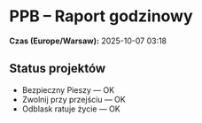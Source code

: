 # PPB – Raport godzinowy
**Czas (Europe/Warsaw):** 2025-10-07 03:18

## Status projektów
- Bezpieczny Pieszy — OK
- Zwolnij przy przejściu — OK
- Odblask ratuje życie — OK

